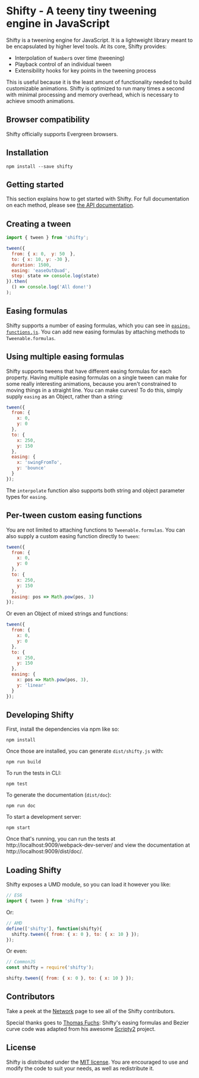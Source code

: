 # Shifty - A teeny tiny tweening engine in JavaScript

Shifty is a tweening engine for JavaScript.  It is a lightweight library meant
to be encapsulated by higher level tools.  At its core, Shifty provides:

  * Interpolation of `Number`s over time (tweening)
  * Playback control of an individual tween
  * Extensibility hooks for key points in the tweening process

This is useful because it is the least amount of functionality needed to build
customizable animations. Shifty is optimized to run many times a second with
minimal processing and memory overhead, which is necessary to achieve smooth
animations.

## Browser compatibility

Shifty officially supports Evergreen browsers.

## Installation

```
npm install --save shifty
```

## Getting started

This section explains how to get started with Shifty.  For full documentation
on each method, please see [the API
documentation](http://jeremyckahn.github.io/shifty/dist/).

## Creating a tween

```javascript
import { tween } from 'shifty';

tween({
  from: { x: 0,  y: 50  },
  to: { x: 10, y: -30 },
  duration: 1500,
  easing: 'easeOutQuad',
  step: state => console.log(state)
}).then(
  () => console.log('All done!')
);
```

## Easing formulas

Shifty supports a number of easing formulas, which you can see in
[`easing-functions.js`](src/easing-functions.js).  You can add new easing
formulas by attaching methods to `Tweenable.formulas`.

## Using multiple easing formulas

Shifty supports tweens that have different easing formulas for each property.
Having multiple easing formulas on a single tween can make for some really
interesting animations, because you aren't constrained to moving things in a
straight line.  You can make curves!  To do this, simply supply `easing` as an
Object, rather than a string:

```javascript
tween({
  from: {
    x: 0,
    y: 0
  },
  to: {
    x: 250,
    y: 150
  },
  easing: {
    x: 'swingFromTo',
    y: 'bounce'
  }
});
```

The `interpolate` function also supports both string and object parameter types
for `easing`.

## Per-tween custom easing functions

You are not limited to attaching functions to `Tweenable.formulas`.  You can
also supply a custom easing function directly to `tween`:

```javascript
tween({
  from: {
    x: 0,
    y: 0
  },
  to: {
    x: 250,
    y: 150
  },
  easing: pos => Math.pow(pos, 3)
});
```

Or even an Object of mixed strings and functions:

```javascript
tween({
  from: {
    x: 0,
    y: 0
  },
  to: {
    x: 250,
    y: 150
  },
  easing: {
    x: pos => Math.pow(pos, 3),
    y: 'linear'
  }
});
```

## Developing Shifty

First, install the dependencies via npm like so:

```
npm install
```

Once those are installed, you can generate `dist/shifty.js` with:

```
npm run build
```

To run the tests in CLI:

```
npm test
```

To generate the documentation (`dist/doc`):

```
npm run doc
```

To start a development server:

```
npm start
```

Once that's running, you can run the tests at
http://localhost:9009/webpack-dev-server/ and view the documentation at
http://localhost:9009/dist/doc/.

## Loading Shifty

Shifty exposes a UMD module, so you can load it however you like:

```javascript
// ES6
import { tween } from 'shifty';
```

Or:

```javascript
// AMD
define(['shifty'], function(shifty){
  shifty.tween({ from: { x: 0 }, to: { x: 10 } });
});
```

Or even:

```javascript
// CommonJS
const shifty = require('shifty');

shifty.tween({ from: { x: 0 }, to: { x: 10 } });
```

## Contributors

Take a peek at the [Network](https://github.com/jeremyckahn/shifty/network)
page to see all of the Shifty contributors.

Special thanks goes to [Thomas Fuchs](https://twitter.com/thomasfuchs):
Shifty's easing formulas and Bezier curve code was adapted from his awesome
[Scripty2](https://github.com/madrobby/scripty2) project.

## License

Shifty is distributed under the [MIT
license](http://opensource.org/licenses/MIT).  You are encouraged to use and
modify the code to suit your needs, as well as redistribute it.
